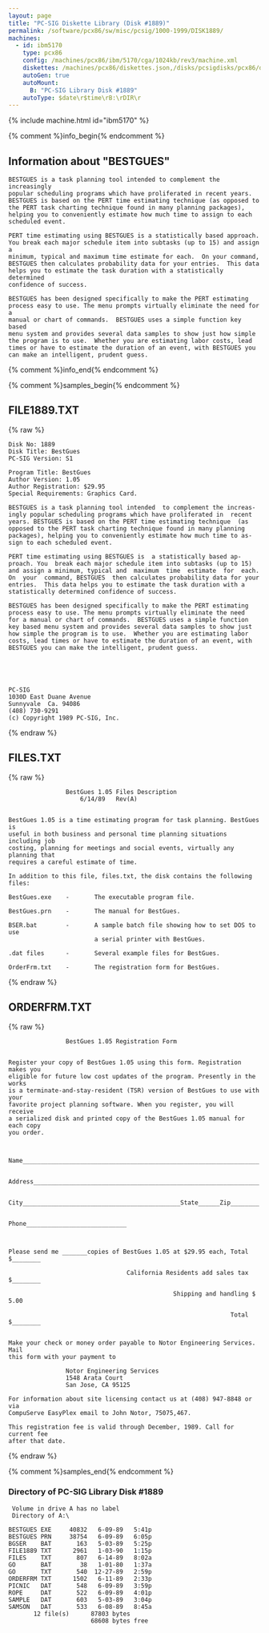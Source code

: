```yaml
---
layout: page
title: "PC-SIG Diskette Library (Disk #1889)"
permalink: /software/pcx86/sw/misc/pcsig/1000-1999/DISK1889/
machines:
  - id: ibm5170
    type: pcx86
    config: /machines/pcx86/ibm/5170/cga/1024kb/rev3/machine.xml
    diskettes: /machines/pcx86/diskettes.json,/disks/pcsigdisks/pcx86/diskettes.json
    autoGen: true
    autoMount:
      B: "PC-SIG Library Disk #1889"
    autoType: $date\r$time\rB:\rDIR\r
---
```


{% include machine.html id="ibm5170" %}

{% comment %}info_begin{% endcomment %}

## Information about "BESTGUES"

    BESTGUES is a task planning tool intended to complement the increasingly
    popular scheduling programs which have proliferated in recent years.
    BESTGUES is based on the PERT time estimating technique (as opposed to
    the PERT task charting technique found in many planning packages),
    helping you to conveniently estimate how much time to assign to each
    scheduled event.
    
    PERT time estimating using BESTGUES is a statistically based approach.
    You break each major schedule item into subtasks (up to 15) and assign a
    minimum, typical and maximum time estimate for each.  On your command,
    BESTGUES then calculates probability data for your entries.  This data
    helps you to estimate the task duration with a statistically determined
    confidence of success.
    
    BESTGUES has been designed specifically to make the PERT estimating
    process easy to use. The menu prompts virtually eliminate the need for a
    manual or chart of commands.  BESTGUES uses a simple function key based
    menu system and provides several data samples to show just how simple
    the program is to use.  Whether you are estimating labor costs, lead
    times or have to estimate the duration of an event, with BESTGUES you
    can make an intelligent, prudent guess.
{% comment %}info_end{% endcomment %}

{% comment %}samples_begin{% endcomment %}

## FILE1889.TXT

{% raw %}
```
Disk No: 1889                                                           
Disk Title: BestGues                                                    
PC-SIG Version: S1                                                      
                                                                        
Program Title: BestGues                                                 
Author Version: 1.05                                                    
Author Registration: $29.95                                             
Special Requirements: Graphics Card.                                    
                                                                        
BESTGUES is a task planning tool intended  to complement the increas-   
ingly popular scheduling programs which have proliferated in  recent    
years. BESTGUES is based on the PERT time estimating technique  (as     
opposed to the PERT task charting technique found in many planning      
packages), helping you to conveniently estimate how much time to as-    
sign to each scheduled event.                                           
                                                                        
PERT time estimating using BESTGUES is  a statistically based ap-       
proach. You  break each major schedule item into subtasks (up to 15)    
and assign a minimum, typical and  maximum  time  estimate  for  each.  
On  your  command, BESTGUES  then calculates probability data for your  
entries.  This data helps you to estimate the task duration with a      
statistically determined confidence of success.                         
                                                                        
BESTGUES has been designed specifically to make the PERT estimating     
process easy to use. The menu prompts virtually eliminate the need      
for a manual or chart of commands.  BESTGUES uses a simple function     
key based menu system and provides several data samples to show just    
how simple the program is to use.  Whether you are estimating labor     
costs, lead times or have to estimate the duration of an event, with    
BESTGUES you can make the intelligent, prudent guess.                   
                                                                        
                                                                        
                                                                        
                                                                        
                                                                        
PC-SIG                                                                  
1030D East Duane Avenue                                                 
Sunnyvale  Ca. 94086                                                    
(408) 730-9291                                                          
(c) Copyright 1989 PC-SIG, Inc.                                         
```
{% endraw %}

## FILES.TXT

{% raw %}
```
                BestGues 1.05 Files Description
                    6/14/89   Rev(A)


BestGues 1.05 is a time estimating program for task planning. BestGues is
useful in both business and personal time planning situations including job
costing, planning for meetings and social events, virtually any planning that
requires a careful estimate of time.

In addition to this file, files.txt, the disk contains the following files:

BestGues.exe    -       The executable program file.

BestGues.prn    -       The manual for BestGues.

BSER.bat        -       A sample batch file showing how to set DOS to use
                        a serial printer with BestGues.

.dat files      -       Several example files for BestGues.

OrderFrm.txt    -       The registration form for BestGues.
```
{% endraw %}

## ORDERFRM.TXT

{% raw %}
```
                BestGues 1.05 Registration Form


Register your copy of BestGues 1.05 using this form. Registration makes you
eligible for future low cost updates of the program. Presently in the works
is a terminate-and-stay-resident (TSR) version of BestGues to use with your
favorite project planning software. When you register, you will receive
a serialized disk and printed copy of the BestGues 1.05 manual for each copy
you order.



Name__________________________________________________________________


Address_______________________________________________________________


City____________________________________________State______Zip________


Phone____________________________



Please send me _______copies of BestGues 1.05 at $29.95 each, Total $________

                                 California Residents add sales tax $________

                                              Shipping and handling $    5.00

                                                              Total $________


Make your check or money order payable to Notor Engineering Services. Mail
this form with your payment to

                Notor Engineering Services
                1548 Arata Court
                San Jose, CA 95125

For information about site licensing contact us at (408) 947-8848 or via
CompuServe EasyPlex email to John Notor, 75075,467.

This registration fee is valid through December, 1989. Call for current fee
after that date.

```
{% endraw %}

{% comment %}samples_end{% endcomment %}

### Directory of PC-SIG Library Disk #1889

     Volume in drive A has no label
     Directory of A:\

    BESTGUES EXE     40832   6-09-89   5:41p
    BESTGUES PRN     38754   6-09-89   6:05p
    BGSER    BAT       163   5-03-89   5:25p
    FILE1889 TXT      2961   1-03-90   1:15p
    FILES    TXT       807   6-14-89   8:02a
    GO       BAT        38   1-01-80   1:37a
    GO       TXT       540  12-27-89   2:59p
    ORDERFRM TXT      1502   6-11-89   2:33p
    PICNIC   DAT       548   6-09-89   3:59p
    ROPE     DAT       522   6-09-89   4:01p
    SAMPLE   DAT       603   5-03-89   3:04p
    SAMSON   DAT       533   6-08-89   8:45a
           12 file(s)      87803 bytes
                           68608 bytes free
